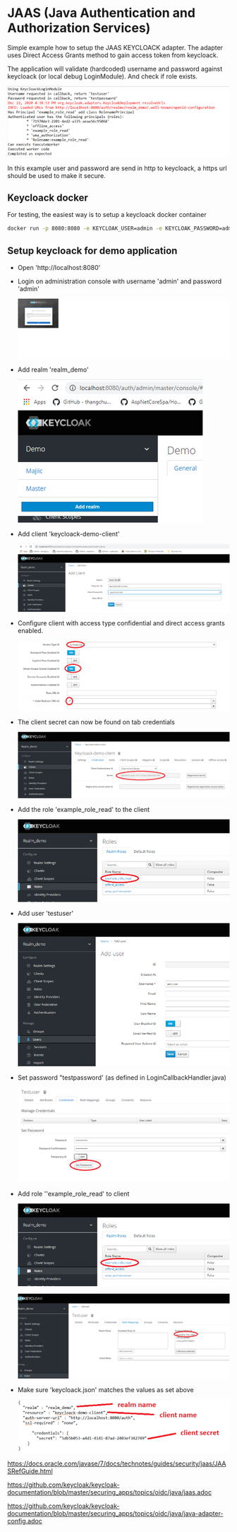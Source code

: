 #  **JAAS (Java Authentication and Authorization Services)**

Simple example how to setup the JAAS KEYCLOACK adapter. The adapter uses Direct Access Grants method to gain access token from keycloack.

The application will validate (hardcoded) username and password against keycloack  (or local debug LoginModule). And check if role exists.

![](\doc\images\application_output.png)

In this example user and password are send in http to keycloack, a https url should be used to make it secure.

## Keycloack docker

For testing, the easiest way is to setup a keycloack docker container 

```bash
docker run -p 8080:8080 -e KEYCLOAK_USER=admin -e KEYCLOAK_PASSWORD=admin quay.io/keycloak/keycloak:12.0.1
```



## Setup keycloack for demo application

* Open 'http://localhost:8080'

* Login on administration console with username 'admin' and password 'admin'

  <img src="doc\images\login.png" alt="Login" />

* Add realm 'realm_demo'

  ![add_realm](doc\images\add_realm.png)

* Add client 'keycloack-demo-client'

  ![add_client](doc\images\add_client.png)

* Configure client with access type confidential and direct access grants enabled.

  ![](doc\images\settings_client.png)

* The client secret can now be found on tab credentials

  ![](doc\images\client_secret.png)

* Add the role 'example_role_read' to the client

  ![add_client](doc\images\client_add_role.png)

* Add user 'testuser'

  ![add_user](doc\images\add_user.png)

* Set password "testpassword' (as defined in LoginCallbackHandler.java)

  ![](\doc\images\set_user_password.png)

* Add role ''example_role_read' to client

  ![client_add_role](doc\images\client_add_role.png)

  ![client_add_role_to_user](doc\images\client_add_role_to_user.png)

  

* Make sure 'keycloack.json' matches the values as set above

  ![](doc\images\keyclock.png)





https://docs.oracle.com/javase/7/docs/technotes/guides/security/jaas/JAASRefGuide.html

https://github.com/keycloak/keycloak-documentation/blob/master/securing_apps/topics/oidc/java/jaas.adoc

https://github.com/keycloak/keycloak-documentation/blob/master/securing_apps/topics/oidc/java/java-adapter-config.adoc

